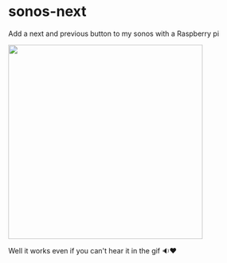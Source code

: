 # sonos-next

Add a next and previous button to my sonos with a Raspberry pi

<img src="https://github.com/richie-south/sonos-next/blob/master/show.gif" width="390" />

Well it works even if you can't hear it in the gif 🔉❤️
